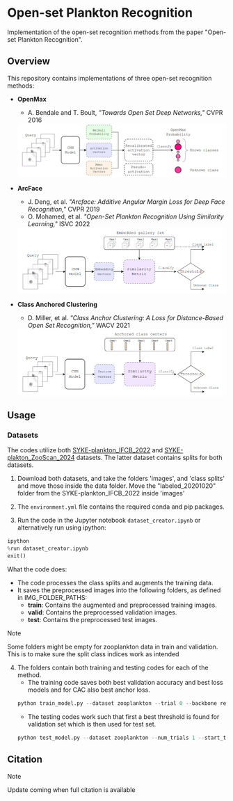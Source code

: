 # Open-set Plankton Recognition

Implementation of the open-set recognition methods from the paper "Open-set Plankton Recognition".

## Overview
This repository contains implementations of three open-set recognition methods:
- **OpenMax** 
    - A. Bendale and T. Boult, *"Towards Open Set Deep Networks,"* CVPR 2016
    
    <img src="./images/OpenMax.png" width="700" height="auto"/>
- **ArcFace** 
    - J. Deng, et al. *"Arcface: Additive Angular Margin Loss for Deep Face Recognition,"* CVPR 2019
    - O. Mohamed, et al. *"Open-Set Plankton Recognition Using Similarity Learning,"* ISVC 2022

    <img src="./images/ArcFace.png" width="700" height="auto"/>
- **Class Anchored Clustering**
    - D. Miller, et al. *"Class Anchor Clustering: A Loss for Distance-Based Open Set Recognition,"* WACV 2021

    <img src="./images/CAC.png" width="700" height="auto"/>
## Usage

### Datasets
The codes utilize both [SYKE-plankton_IFCB_2022](https://doi.org/10.23728/b2share.abf913e5a6ad47e6baa273ae0ed6617a) and [SYKE-plakton_ZooScan_2024](https://doi.org/10.23729/fa115087-2698-4aa5-aedd-11e260b9694d) datasets. The latter dataset contains splits for both datasets.

1. Download both datasets, and take the folders 'images', and 'class splits' and move those inside the data folder. Move the "labeled_20201020" folder from the SYKE-plankton_IFCB_2022 inside 'images'

2. The `environment.yml` file contains the required conda and pip packages.

3. Run the code in the Jupyter notebook `dataset_creator.ipynb` or alternatively run using ipython:
```python
ipython
%run dataset_creator.ipynb
exit()
```
What the code does:
- The code processes the class splits and augments the training data.
- It saves the preprocessed images into the following folders, as defined in IMG_FOLDER_PATHS:
    - **train**: Contains the augmented and preprocessed training images.
    - **valid**: Contains the preprocessed validation images.
    - **test**: Contains the preprocessed test images.
    
>[!NOTE]
>Some folders might be empty for zooplankton data in train and validation. This is to make sure the split class indices work as intended   

4. The folders contain both training and testing codes for each of the method.
    - The training code saves both best validation accuracy and best loss models and for CAC also best anchor loss. 
    ```Python
    python train_model.py --dataset zooplankton --trial 0 --backbone resnet18 --batch_size 50 --num_workers 4 --name 224_zoo
    ```
    - The testing codes work such that first a best threshold is found for validation set which is then used for test set. 
    ```Python
    python test_model.py --dataset zooplankton --num_trials 1 --start_trial 0 --backbone resnet18 --batch_size 50 --num_workers 4 --name 224_zoo_best_acc
    ```

## Citation
>[!NOTE]
> Update coming when full citation is available

